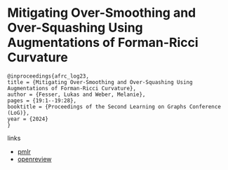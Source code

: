 # Mitigating Over-Smoothing and Over-Squashing Using Augmentations of Forman-Ricci Curvature

```
@inproceedings{afrc_log23,
title = {Mitigating Over-Smoothing and Over-Squashing Using Augmentations of Forman-Ricci Curvature},
author = {Fesser, Lukas and Weber, Melanie},
pages = {19:1--19:28},
booktitle = {Proceedings of the Second Learning on Graphs Conference (LoG)},
year = {2024}
}
```

links
- [pmlr](https://proceedings.mlr.press/v231/fesser24a.html)
- [openreview](https://openreview.net/forum?id=bKTkZMRtfC)
